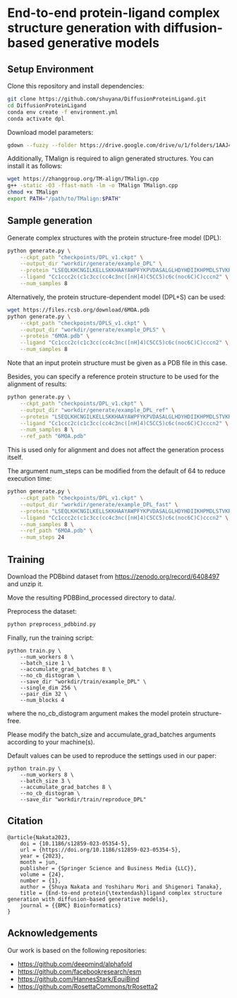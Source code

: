 # End-to-end protein-ligand complex structure generation with diffusion-based generative models

## Setup Environment
Clone this repository and install dependencies:
```bash
git clone https://github.com/shuyana/DiffusionProteinLigand.git
cd DiffusionProteinLigand
conda env create -f environment.yml
conda activate dpl
```

Download model parameters:
```bash
gdown --fuzzy --folder https://drive.google.com/drive/u/1/folders/1AAJ4P5EmQtwle9_eSeNMcF-KMWObksxZ
```

Additionally, TMalign is required to align generated structures.
You can install it as follows:
```bash
wget https://zhanggroup.org/TM-align/TMalign.cpp
g++ -static -O3 -ffast-math -lm -o TMalign TMalign.cpp
chmod +x TMalign
export PATH="/path/to/TMalign:$PATH"
```

## Sample generation
Generate complex structures with the protein structure-free model (DPL):
```bash
python generate.py \
    --ckpt_path "checkpoints/DPL_v1.ckpt" \
    --output_dir "workdir/generate/example_DPL" \
    --protein "LSEQLKHCNGILKELLSKKHAAYAWPFYKPVDASALGLHDYHDIIKHPMDLSTVKRKMENRDYRDAQEFAADVRLMFSNCYKYNPPDHDVVAMARKLQDVFEFRYAKMPD" \
    --ligand "Cc1ccc2c(c1c3cc(cc4c3nc([nH]4)C5CC5)c6c(noc6C)C)cccn2" \
    --num_samples 8
```

Alternatively, the protein structure-dependent model (DPL+S) can be used:
```bash
wget https://files.rcsb.org/download/6MOA.pdb
python generate.py \
    --ckpt_path "checkpoints/DPLS_v1.ckpt" \
    --output_dir "workdir/generate/example_DPLS" \
    --protein "6MOA.pdb" \
    --ligand "Cc1ccc2c(c1c3cc(cc4c3nc([nH]4)C5CC5)c6c(noc6C)C)cccn2" \
    --num_samples 8
```
Note that an input protein structure must be given as a PDB file in this case.

Besides, you can specify a reference protein structure to be used for the alignment of results:
```bash
python generate.py \
    --ckpt_path "checkpoints/DPL_v1.ckpt" \
    --output_dir "workdir/generate/example_DPL_ref" \
    --protein "LSEQLKHCNGILKELLSKKHAAYAWPFYKPVDASALGLHDYHDIIKHPMDLSTVKRKMENRDYRDAQEFAADVRLMFSNCYKYNPPDHDVVAMARKLQDVFEFRYAKMPD" \
    --ligand "Cc1ccc2c(c1c3cc(cc4c3nc([nH]4)C5CC5)c6c(noc6C)C)cccn2" \
    --num_samples 8 \
    --ref_path "6MOA.pdb"
```
This is used only for alignment and does not affect the generation process itself.

The argument num_steps can be modified from the default of 64 to reduce execution time:
```bash
python generate.py \
    --ckpt_path "checkpoints/DPL_v1.ckpt" \
    --output_dir "workdir/generate/example_DPL_fast" \
    --protein "LSEQLKHCNGILKELLSKKHAAYAWPFYKPVDASALGLHDYHDIIKHPMDLSTVKRKMENRDYRDAQEFAADVRLMFSNCYKYNPPDHDVVAMARKLQDVFEFRYAKMPD" \
    --ligand "Cc1ccc2c(c1c3cc(cc4c3nc([nH]4)C5CC5)c6c(noc6C)C)cccn2" \
    --num_samples 8 \
    --ref_path "6MOA.pdb" \
    --num_steps 24
```

## Training

Download the PDBbind dataset from https://zenodo.org/record/6408497 and unzip it.

Move the resulting PDBBind_processed directory to data/.

Preprocess the dataset:
```bash
python preprocess_pdbbind.py
```

Finally, run the training script:
```
python train.py \
    --num_workers 8 \
    --batch_size 1 \
    --accumulate_grad_batches 8 \
    --no_cb_distogram \
    --save_dir "workdir/train/example_DPL" \
    --single_dim 256 \
    --pair_dim 32 \
    --num_blocks 4
```
where the no_cb_distogram argument makes the model protein structure-free.

Please modify the batch_size and accumulate_grad_batches arguments according to your machine(s).

Default values can be used to reproduce the settings used in our paper:
```
python train.py \
    --num_workers 8 \
    --batch_size 3 \
    --accumulate_grad_batches 8 \
    --no_cb_distogram \
    --save_dir "workdir/train/reproduce_DPL"
```

## Citation
    @article{Nakata2023,
        doi = {10.1186/s12859-023-05354-5},
        url = {https://doi.org/10.1186/s12859-023-05354-5},
        year = {2023},
        month = jun,
        publisher = {Springer Science and Business Media {LLC}},
        volume = {24},
        number = {1},
        author = {Shuya Nakata and Yoshiharu Mori and Shigenori Tanaka},
        title = {End-to-end protein{\textendash}ligand complex structure generation with diffusion-based generative models},
        journal = {{BMC} Bioinformatics}
    }

## Acknowledgements
Our work is based on the following repositories:
- https://github.com/deepmind/alphafold
- https://github.com/facebookresearch/esm
- https://github.com/HannesStark/EquiBind
- https://github.com/RosettaCommons/trRosetta2
